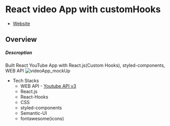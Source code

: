 # React video App with customHooks
- [Website](https://react-video-custom-hooks.vercel.app/)
## Overview
##### Descroption
Built React YouTube App with React.js(Custom Hooks), styled-components, WEB API
![videoApp_mockUp](https://user-images.githubusercontent.com/58486430/117731245-a66e5900-b1a2-11eb-9305-19c82a776495.png)
  - Tech Stacks
    -  WEB API - [Youtube API v3](https://developers.google.com/youtube/v3/docs/?apix=true) 
    -  React.js
    -  React-Hooks
    -  CSS
    -  styled-components
    -  Semantic-UI 
    -  fontawesome(icons)


